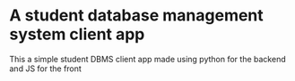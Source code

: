 # A student database management system client app
 This a simple student DBMS client app made using python for the backend and JS for the front
